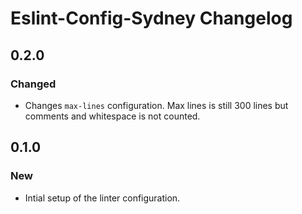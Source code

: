 # Eslint-Config-Sydney Changelog

## 0.2.0
### Changed
- Changes `max-lines` configuration. Max lines is still 300 lines but comments and whitespace is not counted.

## 0.1.0
### New
- Intial setup of the linter configuration.